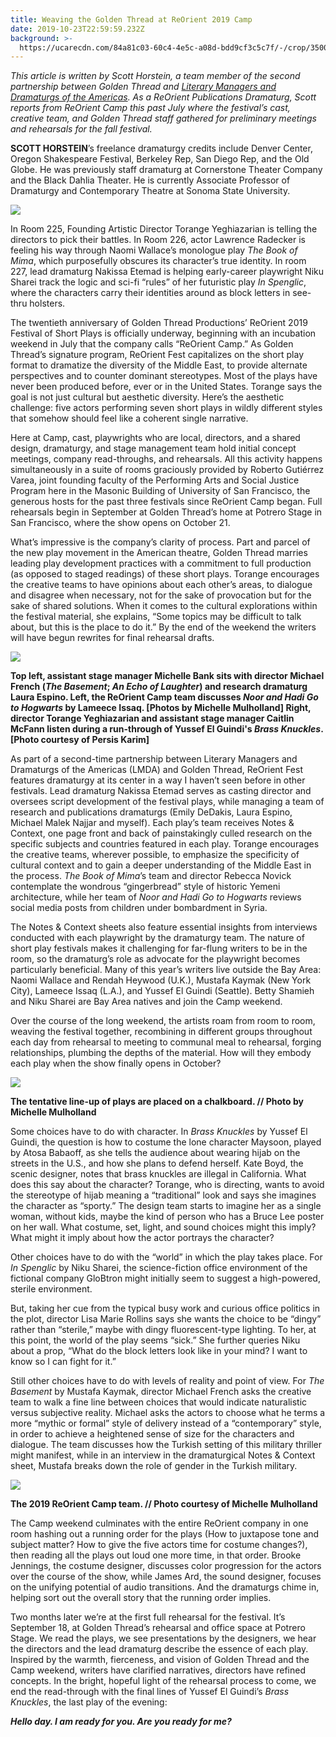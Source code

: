```yaml
---
title: Weaving the Golden Thread at ReOrient 2019 Camp
date: 2019-10-23T22:59:59.232Z
background: >-
  https://ucarecdn.com/84a81c03-60c4-4e5c-a08d-bdd9cf3c5c7f/-/crop/3500x2407/0,215/-/preview/
---
```

_This article is written by Scott Horstein, a team member of the second partnership between Golden Thread and_ [_Literary Managers and Dramaturgs of the Americas_](https://lmda.org/)_. As a ReOrient Publications Dramaturg, Scott reports from ReOrient Camp this past July where the festival’s cast, creative team, and Golden Thread staff gathered for preliminary meetings and rehearsals for the fall festival._

**SCOTT HORSTEIN**’s freelance dramaturgy credits include Denver Center, Oregon Shakespeare Festival, Berkeley Rep, San Diego Rep, and the Old Globe. He was previously staff dramaturg at Cornerstone Theater Company and the Black Dahlia Theater. He is currently Associate Professor of Dramaturgy and Contemporary Theatre at Sonoma State University.

![](https://ucarecdn.com/11ce948f-1249-4081-a766-3a5f243cf66a/)

In Room 225, Founding Artistic Director Torange Yeghiazarian is telling the directors to pick their battles. In Room 226, actor Lawrence Radecker is feeling his way through Naomi Wallace’s monologue play _The Book of Mima_, which purposefully obscures its character’s true identity. In room 227, lead dramaturg Nakissa Etemad is helping early-career playwright Niku Sharei track the logic and sci-fi “rules” of her futuristic play _In Spenglic_, where the characters carry their identities around as block letters in see-thru holsters.

The twentieth anniversary of Golden Thread Productions’ ReOrient 2019 Festival of Short Plays is officially underway, beginning with an incubation weekend in July that the company calls “ReOrient Camp.” As Golden Thread’s signature program, ReOrient Fest capitalizes on the short play format to dramatize the diversity of the Middle East, to provide alternate perspectives and to counter dominant stereotypes. Most of the plays have never been produced before, ever or in the United States. Torange says the goal is not just cultural but aesthetic diversity. Here’s the aesthetic challenge: five actors performing seven short plays in wildly different styles that somehow should feel like a coherent single narrative.

Here at Camp, cast, playwrights who are local, directors, and a shared design, dramaturgy, and stage management team hold initial concept meetings, company read-throughs, and rehearsals. All this activity happens simultaneously in a suite of rooms graciously provided by Roberto Gutiérrez Varea, joint founding faculty of the Performing Arts and Social Justice Program here in the Masonic Building of University of San Francisco, the generous hosts for the past three festivals since ReOrient Camp began. Full rehearsals begin in September at Golden Thread’s home at Potrero Stage in San Francisco, where the show opens on October 21. 

What’s impressive is the company’s clarity of process. Part and parcel of the new play movement in the American theatre, Golden Thread marries leading play development practices with a commitment to full production (as opposed to staged readings) of these short plays. Torange encourages the creative teams to have opinions about each other’s areas, to dialogue and disagree when necessary, not for the sake of provocation but for the sake of shared solutions. When it comes to the cultural explorations within the festival material, she explains, “Some topics may be difficult to talk about, but this is the place to do it.” By the end of the weekend the writers will have begun rewrites for final rehearsal drafts.

![](https://ucarecdn.com/0c2e94c1-2932-4269-9ee3-00c6521e7b67/)

**Top left, assistant stage manager Michelle Bank sits with director Michael French (_The Basement_; _An Echo of Laughter_) and research dramaturg Laura Espino. Left, the ReOrient Camp team discusses _Noor and Hadi Go to Hogwarts_ by Lameece Issaq. \[Photos by Michelle Mulholland] Right,  director Torange Yeghiazarian and assistant stage manager Caitlin McFann listen during a run-through of Yussef El Guindi's _Brass Knuckles_. \[Photo courtesy of Persis Karim]**

As part of a second-time partnership between Literary Managers and Dramaturgs of the Americas (LMDA) and Golden Thread, ReOrient Fest features dramaturgy at its center in a way I haven’t seen before in other festivals. Lead dramaturg Nakissa Etemad serves as casting director and oversees script development of the festival plays, while managing a team of research and publications dramaturgs (Emily DeDakis, Laura Espino, Michael Malek Najjar and myself). Each play’s team receives Notes & Context, one page front and back of painstakingly culled research on the specific subjects and countries featured in each play. Torange encourages the creative teams, wherever possible, to emphasize the specificity of cultural context and to gain a deeper understanding of the Middle East in the process. _The Book of Mima_’s team and director Rebecca Novick contemplate the wondrous “gingerbread” style of historic Yemeni architecture, while her team of _Noor and Hadi Go to Hogwarts_ reviews social media posts from children under bombardment in Syria.

The Notes & Context sheets also feature essential insights from interviews conducted with each playwright by the dramaturgy team. The nature of short play festivals makes it challenging for far-flung writers to be in the room, so the dramaturg’s role as advocate for the playwright becomes particularly beneficial. Many of this year’s writers live outside the Bay Area: Naomi Wallace and Rendah Heywood (U.K.), Mustafa Kaymak (New York City), Lameece Issaq (L.A.), and Yussef El Guindi (Seattle). Betty Shamieh and Niku Sharei are Bay Area natives and join the Camp weekend.

Over the course of the long weekend, the artists roam from room to room, weaving the festival together, recombining in different groups throughout each day from rehearsal to meeting to communal meal to rehearsal, forging relationships, plumbing the depths of the material. How will they embody each play when the show finally opens in October?

![](https://ucarecdn.com/05b73493-8c8b-4a58-b6fe-896451a5b673/)

**The tentative line-up of plays are placed on a chalkboard. // Photo by Michelle Mulholland**

Some choices have to do with character. In _Brass Knuckles_ by Yussef El Guindi, the question is how to costume the lone character Maysoon, played by Atosa Babaoff, as she tells the audience about wearing hijab on the streets in the U.S., and how she plans to defend herself. Kate Boyd, the scenic designer, notes that brass knuckles are illegal in California. What does this say about the character? Torange, who is directing, wants to avoid the stereotype of hijab meaning a “traditional” look and says she imagines the character as “sporty.” The design team starts to imagine her as a single woman, without kids, maybe the kind of person who has a Bruce Lee poster on her wall. What costume, set, light, and sound choices might this imply? What might it imply about how the actor portrays the character?

Other choices have to do with the “world” in which the play takes place. For _In Spenglic_ by Niku Sharei, the science-fiction office environment of the fictional company GloBtron might initially seem to suggest a high-powered, sterile environment.

But, taking her cue from the typical busy work and curious office politics in the plot, director Lisa Marie Rollins says she wants the choice to be “dingy” rather than “sterile,” maybe with dingy fluorescent-type lighting. To her, at this point, the world of the play seems “sick.” She further queries Niku about a prop, “What do the block letters look like in your mind? I want to know so I can fight for it.”

Still other choices have to do with levels of reality and point of view. For _The Basement_ by Mustafa Kaymak, director Michael French asks the creative team to walk a fine line between choices that would indicate naturalistic versus subjective reality. Michael asks the actors to choose what he terms a more “mythic or formal” style of delivery instead of a “contemporary” style, in order to achieve a heightened sense of size for the characters and dialogue. The team discusses how the Turkish setting of this military thriller might manifest, while in an interview in the dramaturgical Notes & Context sheet, Mustafa breaks down the role of gender in the Turkish military.

![](https://ucarecdn.com/302fce5a-8164-4175-8b84-465995e6c68e/)

**The 2019 ReOrient Camp team. // Photo courtesy of Michelle Mulholland**

The Camp weekend culminates with the entire ReOrient company in one room hashing out a running order for the plays (How to juxtapose tone and subject matter? How to give the five actors time for costume changes?), then reading all the plays out loud one more time, in that order. Brooke Jennings, the costume designer, discusses color progression for the actors over the course of the show, while James Ard, the sound designer, focuses on the unifying potential of audio transitions. And the dramaturgs chime in, helping sort out the overall story that the running order implies.

Two months later we’re at the first full rehearsal for the festival. It’s September 18, at Golden Thread’s rehearsal and office space at Potrero Stage. We read the plays, we see presentations by the designers, we hear the directors and the lead dramaturg describe the essence of each play. Inspired by the warmth, fierceness, and vision of Golden Thread and the Camp weekend, writers have clarified narratives, directors have refined concepts. In the bright, hopeful light of the rehearsal process to come, we end the read-through with the final lines of Yussef El Guindi’s _Brass Knuckles_, the last play of the evening:

**_Hello day. I am ready for you. Are you ready for me?_**
